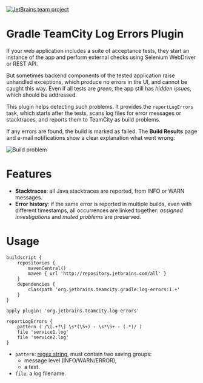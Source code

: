 [![JetBrains team project](http://jb.gg/badges/team.svg)](https://confluence.jetbrains.com/display/ALL/JetBrains+on+GitHub)

# Gradle TeamCity Log Errors Plugin

If your web application includes a suite of acceptance tests, they start an instance of the app
and perform external checks using Selenium WebDriver or REST API.

But sometimes backend components of the tested application raise unhandled exceptions,
which produce no errors in the UI, and cannot be caught this way.
Even if all tests are *green*, the app still has *hidden issues*, which should be addressed.

This plugin helps detecting such problems. It provides the `reportLogErrors` task, which starts after the tests,
scans log files for error messages or stacktraces, and reports them to TeamCity as build problems.

If any errors are found, the build is marked as failed. The **Build Results** page and e-mail notifications show a clear explanation what went wrong:

![Build problem](http://i.imgur.com/nTx0QrB.png)

# Features

- **Stacktraces**: all Java stacktraces are reported, from INFO or WARN messages.
- **Error history**: if the same error is reported in multiple builds, even with different timestamps,
  all occurrences are linked together: *assigned investigations* and *muted problems* are preserved.

# Usage

```
buildscript {
    repositories {
        mavenCentral()
        maven { url 'http://repository.jetbrains.com/all' }
    }
    dependencies {
        classpath 'org.jetbrains.teamcity.gradle:log-errors:1.+'
    }
}

apply plugin: 'org.jetbrains.teamcity.log-errors'

reportLogErrors {
    pattern ( /\[.+?\] \s*(\S+) - \s*\S+ - (.*)/ )
    file 'service1.log'
    file 'service2.log'
}
```

- `pattern`: [regex string](https://docs.oracle.com/javase/8/docs/api/java/util/regex/Pattern.html), must contain two saving groups:
  - message level (INFO/WARN/ERROR),
  - a text.
- `file`: a log filename.
